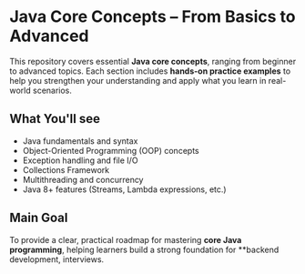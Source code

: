# Java Core Concepts – From Basics to Advanced

This repository covers essential **Java core concepts**, ranging from beginner to advanced topics.
Each section includes **hands-on practice examples** to help you strengthen your understanding and apply what you learn in real-world scenarios.

## What You'll see

* Java fundamentals and syntax
* Object-Oriented Programming (OOP) concepts
* Exception handling and file I/O
* Collections Framework
* Multithreading and concurrency
* Java 8+ features (Streams, Lambda expressions, etc.)

## Main Goal

To provide a clear, practical roadmap for mastering **core Java programming**, helping learners build a strong foundation for **backend development, interviews.


